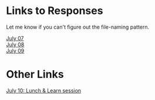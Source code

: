 
# Links to Responses 

Let me know if you can't figure out the file-naming pattern.

[July 07](https://dshuangg.github.io/responses/0707)\
[July 08](https://dshuangg.github.io/responses/0708)\
[July 09](https://dshuangg.github.io/responses/0709)

# Other Links

[July 10: Lunch & Learn session](https://dshuangg.github.io/responses/0710z)
